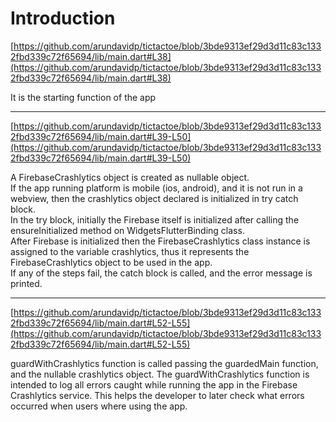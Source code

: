 # Introduction

[https://github.com/arundavidp/tictactoe/blob/3bde9313ef29d3d11c83c1332fbd339c72f65694/lib/main.dart#L38](https://github.com/arundavidp/tictactoe/blob/3bde9313ef29d3d11c83c1332fbd339c72f65694/lib/main.dart#L38)

It is the starting function of the app

***

[https://github.com/arundavidp/tictactoe/blob/3bde9313ef29d3d11c83c1332fbd339c72f65694/lib/main.dart#L39-L50](https://github.com/arundavidp/tictactoe/blob/3bde9313ef29d3d11c83c1332fbd339c72f65694/lib/main.dart#L39-L50)

A FirebaseCrashlytics object is created as nullable object.\
If the app running platform is mobile (ios, android), and it is not run in a webview, then the crashlytics object declared is initialized in try catch block.\
In the try block, initially the Firebase itself is initialized after calling the ensureInitialized method on WidgetsFlutterBinding class.\
After Firebase is initialized then the FirebaseCrashlytics class instance is assigned to the variable crashlytics, thus it represents the FirebaseCrashlytics object to be used in the app.\
If any of the steps fail, the catch block is called, and the error message is printed.

***

[https://github.com/arundavidp/tictactoe/blob/3bde9313ef29d3d11c83c1332fbd339c72f65694/lib/main.dart#L52-L55](https://github.com/arundavidp/tictactoe/blob/3bde9313ef29d3d11c83c1332fbd339c72f65694/lib/main.dart#L52-L55)

guardWithCrashlytics function is called passing the guardedMain function, and the nullable crashlytics object. The guardWithCrashlytics function is intended to log all errors caught while running the app in the Firebase Crashlytics service. This helps the developer to later check what errors occurred when users where using the app.

